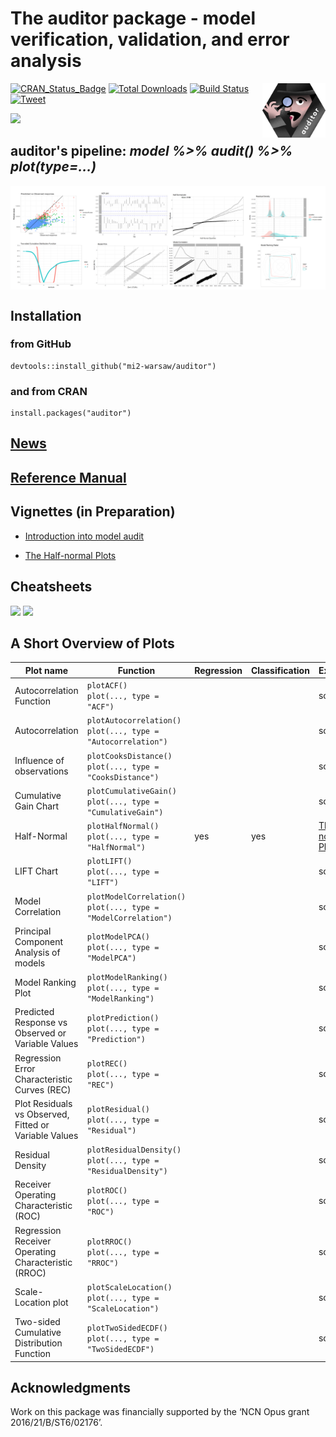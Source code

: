 # The auditor package - model verification, validation, and error analysis   
<img src="materials/auditor2.png" width="20%" align="right" />


[![CRAN_Status_Badge](http://www.r-pkg.org/badges/version/auditor)](https://cran.r-project.org/package=auditor)
[![Total Downloads](http://cranlogs.r-pkg.org/badges/grand-total/auditor)](http://cranlogs.r-pkg.org/badges/grand-total/auditor)
[![Build Status](https://travis-ci.org/mi2-warsaw/auditor.svg?branch=master)](https://travis-ci.org/mi2-warsaw/auditor)
[![Tweet](https://img.shields.io/twitter/url/http/shields.io.svg?style=social)](https://twitter.com/intent/tweet?text=The%20auditor%20package%20is%20an%20easy%20to%20use%20unified%20interface%20for%20model-agnostic%20verification,%20validation,%20and%20error%20analysis.%0Ahttps://github.com/mi2-warsaw/auditor%0A&hashtags=rstats,erroranalysis,machinelearning,audit)


<img src="https://raw.githubusercontent.com/mi2-warsaw/auditor/master/materials/auditorLogo.png" width="20%" /> 

## auditor's pipeline: *model %>% audit() %>% plot(type=...)*

<img src="materials/demo.png" width="800" align = "center" />


## Installation

### from GitHub

```
devtools::install_github("mi2-warsaw/auditor")
```
### and from CRAN 

```{r}
install.packages("auditor")
```

## [News](NEWS.md)

## [Reference Manual](https://mi2-warsaw.github.io/auditor/)

## Vignettes (in Preparation)

* [Introduction into model audit](https://mi2-warsaw.github.io/auditor/articles/Intorduction_into_model_audit.html)

* [The Half-normal Plots](https://mi2-warsaw.github.io/auditor/articles/HalfNormal.html)

## Cheatsheets


<img src="https://raw.githubusercontent.com/mi2-warsaw/auditor/master/materials/auditor_cheatsheet.png"/>
<img src="https://raw.githubusercontent.com/mi2-warsaw/auditor/master/materials/auditor_cheatsheet_ROC.png"/>

## A Short Overview of Plots

| Plot name                                             | Function                                                               | Regression | Classification | Examples                                                                               |
|-------------------------------------------------------|------------------------------------------------------------------------|------------|----------------|----------------------------------------------------------------------------------------|
| Autocorrelation Function                              | `plotACF()` </br> `plot(..., type = "ACF")`                            |            |                | soon                                                                                   |
| Autocorrelation                                       | `plotAutocorrelation()` </br> `plot(..., type = "Autocorrelation")`    |            |                | soon                                                                                   |
| Influence of observations                             | `plotCooksDistance()` </br> `plot(..., type = "CooksDistance")`        |            |                | soon                                                                                   |
| Cumulative Gain Chart                                 | `plotCumulativeGain()` </br> `plot(..., type = "CumulativeGain")`      |            |                | soon                                                                                   |
| Half-Normal                                           | `plotHalfNormal()` </br> `plot(..., type = "HalfNormal")`              |    yes     |     yes        | [The Half-normal Plots](https://mi2-warsaw.github.io/auditor/articles/HalfNormal.html) |
| LIFT Chart                                            | `plotLIFT()` </br> `plot(..., type = "LIFT")`                          |            |                | soon                                                                                   |
| Model Correlation                                     | `plotModelCorrelation()` </br> `plot(..., type = "ModelCorrelation")`  |            |                | soon                                                                                   |
| Principal Component Analysis of models                | `plotModelPCA()` </br> `plot(..., type = "ModelPCA")`                  |            |                | soon                                                                                   |
| Model Ranking Plot                                    | `plotModelRanking()` </br> `plot(..., type = "ModelRanking")`          |            |                | soon                                                                                   |
| Predicted Response vs Observed or Variable Values     | `plotPrediction()` </br> `plot(..., type = "Prediction")`              |            |                | soon                                                                                   |
| Regression Error Characteristic Curves (REC)          | `plotREC()` </br> `plot(..., type = "REC")`                            |            |                | soon                                                                                   |
| Plot Residuals vs Observed, Fitted or Variable Values | `plotResidual()` </br> `plot(..., type = "Residual")`                  |            |                | soon                                                                                   |
| Residual Density                                      | `plotResidualDensity()` </br> `plot(..., type = "ResidualDensity")`    |            |                | soon                                                                                   |
| Receiver Operating Characteristic (ROC)               | `plotROC()` </br> `plot(..., type = "ROC")`                            |            |                | soon                                                                                   |
| Regression Receiver Operating Characteristic (RROC)   | `plotRROC()` </br> `plot(..., type = "RROC")`                          |            |                | soon                                                                                   |
| Scale-Location plot                                   | `plotScaleLocation()` </br> `plot(..., type = "ScaleLocation")`        |            |                | soon                                                                                   |
| Two-sided Cumulative Distribution Function            |  `plotTwoSidedECDF()` </br> `plot(..., type = "TwoSidedECDF")`         |            |                | soon                                                                                   |

## Acknowledgments
Work on this package was financially supported by the ‘NCN Opus grant 2016/21/B/ST6/02176’.
